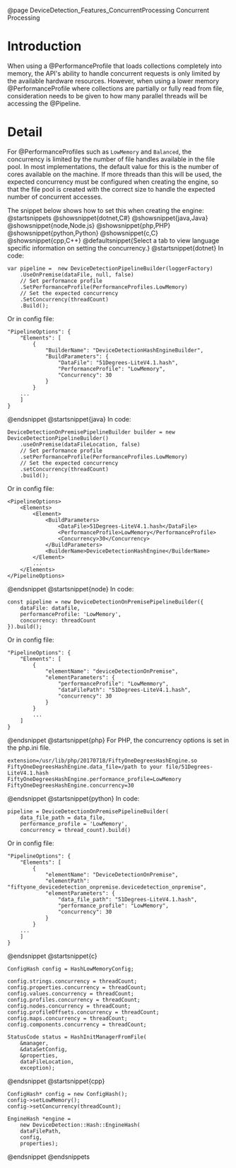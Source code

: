 @page DeviceDetection_Features_ConcurrentProcessing Concurrent Processing

# Introduction

When using a @PerformanceProfile that loads collections completely into memory, the API's ability
to handle concurrent requests is only limited by the available hardware resources. However, when
using a lower memory @PerformanceProfile where collections are partially or fully read from file,
consideration needs to be given to how many parallel threads will be accessing the @Pipeline. 

# Detail

For @PerformanceProfiles such as `LowMemory` and `Balanced`, the concurrency is limited by the number
of file handles available in the file pool. In most implementations, the default value for this is
the number of cores available on the machine. If more threads than this will be used, the expected
concurrency must be configured when creating the engine, so that
the file pool is created with the correct size to handle the expected number of concurrent accesses.

The snippet below shows how to set this when creating the engine:
@startsnippets
@showsnippet{dotnet,C#}
@showsnippet{java,Java}
@showsnippet{node,Node.js}
@showsnippet{php,PHP}
@showsnippet{python,Python}
@showsnippet{c,C}
@showsnippet{cpp,C++}
@defaultsnippet{Select a tab to view language specific information on setting the concurrency.}
@startsnippet{dotnet}
In code:
```{cs}
var pipeline =  new DeviceDetectionPipelineBuilder(loggerFactory)
    .UseOnPremise(dataFile, null, false)
    // Set performance profile
    .SetPerformanceProfile(PerformanceProfiles.LowMemory)
    // Set the expected concurrency
    .SetConcurrency(threadCount)
    .Build();
```
Or in config file:
```{json}
"PipelineOptions": {
    "Elements": [
        {
            "BuilderName": "DeviceDetectionHashEngineBuilder",
            "BuildParameters": {
                "DataFile": "51Degrees-LiteV4.1.hash",
                "PerformanceProfile": "LowMemory",
                "Concurrency": 30
            }
        }
    ...
    ]
}
```
@endsnippet
@startsnippet{java}
In code:
```{java}
DeviceDetectionOnPremisePipelineBuilder builder = new DeviceDetectionPipelineBuilder()
    .useOnPremise(dataFileLocation, false)
    // Set performance profile
    .setPerformanceProfile(PerformanceProfiles.LowMemory)
    // Set the expected concurrency
    .setConcurrency(threadCount)
    .build();
```
Or in config file:
```{xml}
<PipelineOptions>
    <Elements>
        <Element>
            <BuildParameters>
                <DataFile>51Degrees-LiteV4.1.hash</DataFile>
                <PerformanceProfile>LowMemory</PerformanceProfile>
                <Concurrency>30</Concurrency>
            </BuildParameters>
            <BuilderName>DeviceDetectionHashEngine</BuilderName>
        </Element>
        ...
    </Elements>
</PipelineOptions>
```
@endsnippet
@startsnippet{node}
In code:
```{js}
const pipeline = new DeviceDetectionOnPremisePipelineBuilder({
    dataFile: datafile,
    performanceProfile: 'LowMemory',
    concurrency: threadCount
}).build();
```
Or in config file:
```{json}
"PipelineOptions": {
    "Elements": [
        {
            "elementName": "deviceDetectionOnPremise",
            "elementParameters": {
                "performanceProfile": "LowMemmory",
                "dataFilePath": "51Degrees-LiteV4.1.hash",
                "concurrency": 30
            }
        }
        ...
    ]
}
```
@endsnippet
@startsnippet{php}
For PHP, the concurrency options is set in the php.ini file.
```
extension=/usr/lib/php/20170718/FiftyOneDegreesHashEngine.so
FiftyOneDegreesHashEngine.data_file=/path to your file/51Degrees-LiteV4.1.hash
FiftyOneDegreesHashEngine.performance_profile=LowMemory
FiftyOneDegreesHashEngine.concurrency=30
```
@endsnippet
@startsnippet{python}
In code:
```{py}
pipeline = DeviceDetectionOnPremisePipelineBuilder(
    data_file_path = data_file, 
    performance_profile = 'LowMemory', 
    concurrency = thread_count).build()
```
Or in config file:
```{json}
"PipelineOptions": {
    "Elements": [
        {
            "elementName": "DeviceDetectionOnPremise",
            "elementPath": "fiftyone_devicedetection_onpremise.devicedetection_onpremise",
            "elementParameters": {
                "data_file_path": "51Degrees-LiteV4.1.hash",
                "performance_profile": "LowMemory",
                "concurrency": 30
            }
        }
    ...
    ]
}
```
@endsnippet
@startsnippet{c}
```{c}
ConfigHash config = HashLowMemoryConfig;

config.strings.concurrency = threadCount;
config.properties.concurrency = threadCount;
config.values.concurrency = threadCount;
config.profiles.concurrency = threadCount;
config.nodes.concurrency = threadCount;
config.profileOffsets.concurrency = threadCount;
config.maps.concurrency = threadCount;
config.components.concurrency = threadCount;

StatusCode status = HashInitManagerFromFile(
    &manager,
    &dataSetConfig,
    &properties,
    dataFileLocation,
    exception);
```
@endsnippet
@startsnippet{cpp}
```{cpp}
ConfigHash* config = new ConfigHash();
config->setLowMemory();
config->setConcurrency(threadCount);

EngineHash *engine =
	new DeviceDetection::Hash::EngineHash(
	dataFilePath,
	config,
	properties);
```
@endsnippet
@endsnippets
